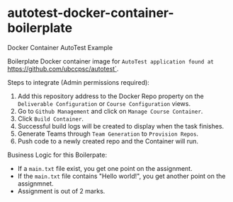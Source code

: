 # autotest-docker-container-boilerplate
Docker Container AutoTest Example

Boilerplate Docker container image for `AutoTest application found at `https://github.com/ubccpsc/autotest`.

Steps to integrate (Admin permissions required):

1) Add this repository address to the Docker Repo property on the `Deliverable Configuration` or `Course Configuration` views.
2) Go to `Github Management` and click on `Manage Course Container`.
3) Click `Build Container`.
4) Successful build logs will be created to display when the task finishes.
5) Generate Teams through `Team Generation` to `Provision Repos`.
6) Push code to a newly created repo and the Container will run.

Business Logic for this Boilerpate:

- If a `main.txt` file exist, you get one point on the assignment.
- If the `main.txt` file contains "Hello world!", you get another point on the assignmnet.
- Assignment is out of 2 marks.
